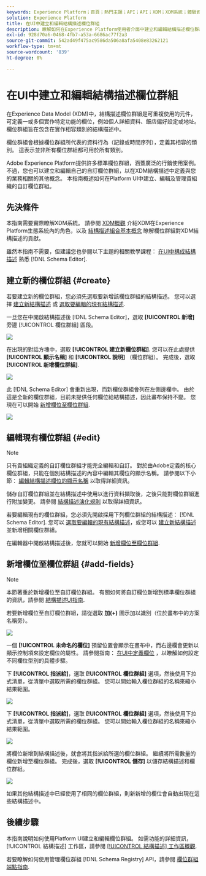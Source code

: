 ```yaml
---
keywords: Experience Platform；首頁；熱門主題；API；API；XDM；XDM系統；體驗資料模型；資料模型；ui；工作區；欄位群組；欄位群組；
solution: Experience Platform
title: 在UI中建立和編輯結構描述欄位群組
description: 瞭解如何在Experience Platform使用者介面中建立和編輯結構描述欄位群組。
exl-id: 928d70a6-0468-4fb7-a53a-6686ac77f2a3
source-git-commit: 542ad49f475ac9586da506a8afa5408e83262121
workflow-type: tm+mt
source-wordcount: '839'
ht-degree: 0%

---
```


# 在UI中建立和編輯結構描述欄位群組

在Experience Data Model (XDM)中，結構描述欄位群組是可重複使用的元件，可定義一或多個實作特定功能的欄位，例如個人詳細資料、飯店偏好設定或地址。 欄位群組旨在包含在實作相容類別的結構描述中。

欄位群組會根據欄位群組所代表的資料行為（記錄或時間序列），定義其相容的類別。 這表示並非所有欄位群組都可用於所有類別。

Adobe Experience Platform提供許多標準欄位群組，涵蓋廣泛的行銷使用案例。 不過，您也可以建立和編輯自己的自訂欄位群組，以在XDM結構描述中定義與您的業務相關的其他概念。 本指南概述如何在Platform UI中建立、編輯及管理貴組織的自訂欄位群組。

## 先決條件

本指南需要實際瞭解XDM系統。 請參閱 [XDM概觀](../../home.md) 介紹XDM在Experience Platform生態系統內的角色，以及 [結構描述組合基本概念](../../schema/composition.md) 瞭解欄位群組對XDM結構描述的貢獻。

雖然本指南不需要，但建議您也參閱以下主題的相關教學課程： [在UI中構成結構描述](../../tutorials/create-schema-ui.md) 熟悉 [!DNL Schema Editor].

## 建立新的欄位群組 {#create}

若要建立新的欄位群組，您必須先選取要新增該欄位群組的結構描述。 您可以選擇 [建立新結構描述](./schemas.md#create) 或 [選取要編輯的現有結構描述](./schemas.md#edit).

一旦您在中開啟結構描述後 [!DNL Schema Editor]，選取 **[!UICONTROL 新增]** 旁邊 [!UICONTROL 欄位群組] 區段。

![](../../images/ui/resources/field-groups/add-field-group.png)

在出現的對話方塊中，選取 **[!UICONTROL 建立新欄位群組]**. 您可以在此處提供 **[!UICONTROL 顯示名稱]** 和 **[!UICONTROL 說明]** （欄位群組）。 完成後，選取 **[!UICONTROL 新增欄位群組]**.

![](../../images/ui/resources/field-groups/create-field-group.png)

此 [!DNL Schema Editor] 會重新出現，而新欄位群組會列在左側邊欄中。 由於這是全新的欄位群組，目前未提供任何欄位給結構描述，因此畫布保持不變。 您現在可以開始 [新增欄位至欄位群組](#add-fields).

![](../../images/ui/resources/field-groups/field-group-added.png)

## 編輯現有欄位群組 {#edit}

>[!NOTE]
>
>只有貴組織定義的自訂欄位群組才能完全編輯和自訂。 對於由Adobe定義的核心欄位群組，只能在個別結構描述的內容中編輯其欄位的顯示名稱。 請參閱以下小節： [編輯結構描述欄位的顯示名稱](./schemas.md#display-names) 以取得詳細資訊。
>
>儲存自訂欄位群組並在結構描述中使用以進行資料擷取後，之後只能對欄位群組進行附加變更。 請參閱 [結構描述演化規則](../../schema/composition.md#evolution) 以取得詳細資訊。

若要編輯現有的欄位群組，您必須先開啟採用下列欄位群組的結構描述： [!DNL Schema Editor]. 您可以 [選取要編輯的現有結構描述](./schemas.md#edit)，或您可以 [建立新結構描述](./schemas.md#create) 並新增相關欄位群組。

在編輯器中開啟結構描述後，您就可以開始 [新增欄位至欄位群組](#add-fields).

## 新增欄位至欄位群組 {#add-fields}

>[!NOTE]
>
>本節著重於新增欄位至自訂欄位群組。 有關如何將自訂欄位新增到標準欄位群組的資訊，請參閱 [結構描述UI指南](./schemas.md#custom-fields-for-standard-groups).

若要新增欄位至自訂欄位群組，請從選取 **加(+)** 圖示加以識別（位於畫布中的方案名稱旁）。

![](../../images/ui/resources/field-groups/add-field.png)

一個 **[!UICONTROL 未命名的欄位]** 預留位置會顯示在畫布中，而右邊欄會更新以顯示控制項來設定欄位的屬性。 請參閱指南： [在UI中定義欄位](../fields/overview.md#define) ，以瞭解如何設定不同欄位型別的具體步驟。

下 **[!UICONTROL 指派給]**，選取 **[!UICONTROL 欄位群組]** 選項，然後使用下拉式清單，從清單中選取所需的欄位群組。 您可以開始輸入欄位群組的名稱來縮小結果範圍。

![](../../images/ui/resources/field-groups/select-field-group.png)

下 **[!UICONTROL 指派給]**，選取 **[!UICONTROL 欄位群組]** 選項，然後使用下拉式清單，從清單中選取所需的欄位群組。 您可以開始輸入欄位群組的名稱來縮小結果範圍。

![](../../images/ui/resources/field-groups/select-field-group.png)

將欄位新增到結構描述後，就會將其指派給所選的欄位群組。 繼續將所需數量的欄位新增至欄位群組。 完成後，選取 **[!UICONTROL 儲存]** 以儲存結構描述和欄位群組。

![](../../images/ui/resources/field-groups/complete-field-group.png)

如果其他結構描述中已經使用了相同的欄位群組，則新新增的欄位會自動出現在這些結構描述中。

## 後續步驟

本指南說明如何使用Platform UI建立和編輯欄位群組。 如需功能的詳細資訊， [!UICONTROL 結構描述] 工作區，請參閱 [[!UICONTROL 結構描述] 工作區概觀](../overview.md).

若要瞭解如何使用管理欄位群組 [!DNL Schema Registry] API，請參閱 [欄位群組端點指南](../../api/field-groups.md).
